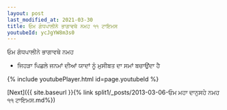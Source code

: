 ```yaml
---
layout: post
last_modified_at: 2021-03-30
title: ਓਮ ਗੰਧਪਾਲੀਨੇ ਭਾਗਾਵਥੇ ਨਮਹ ੧੧ ਟਾਇਮਸ
youtubeId: ycJgYW8m3s0
---
```

 
 
 ਓਮ ਗੰਧਪਾਲੀਨੇ ਭਾਗਾਵਥੇ ਨਮਹ  
 
 -  ਜਿਹੜਾ ਪਿਛਲੇ ਜਨਮਾਂ ਦੀਆਂ ਯਾਦਾਂ ਨੂੰ ਮੁਸੀਬਤ ਦਾ ਸਮਾਂ ਬਚਾਉਂਦਾ ਹੈ 
 
  
 
  
 
 
 
 
 
 


{% include youtubePlayer.html id=page.youtubeId %}
 
[Next]({{ site.baseurl }}{% link  split1/_posts/2013-03-06-ਓਮ ਮਹਾ ਦਾਨੁਸਹੇ ਨਮਹ ੧੧ ਟਾਇਮਸ.md%})
 
